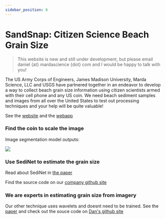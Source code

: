 ```yaml
---
sidebar_position: 6
---
```


# SandSnap: Citizen Science Beach Grain Size

> This website is new and still under development, but please email daniel {at} mardascience {dot} com and I would be happy to talk with you!

The US Army Corps of Engineers, James Madison University, Marda Science, LLC and USGS have partnered together in an endeavor to develop a way to collect beach grain size information using citizen scientists armed with their cell phone and any US coin. We need beach sediment samples and images from all over the United States to test out processing techniques and your help will be quite valuable!

See the [website](https://cirp.usace.army.mil/workunits/citizen_beach.php) and the [webapp](https://sandsnap-erdcchl.hub.arcgis.com/)

### Find the coin to scale the image

Image segmentation model outputs:

![](../../static/img/coins.gif)


### Use SediNet to estimate the grain size

Read about SediNet in [the paper](../../static/papers/Buscombe_SediNet_submission.pdf) 

Find the source code on our [company github site](https://github.com/MARDAScience)

### We are experts in estimating grain size from imagery

Our other technique uses wavelets and doesnt need to be trained. See the [paper](../../static/papers/Buscombe_2013_sedimentology_10.1111-sed.12049.pdf) and check out the souce code on [Dan's github site](https://github.com/dbuscombe-usgs/pyDGS)